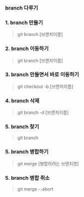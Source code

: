 ### branch 다루기

### 1. branch 만들기
> git branch [브랜치이름]

### 2. branch 이동하기
> git branch [브랜치이름]

### 3. branch 만들면서 바로 이동하기
> git checkout -b [브랜치이름]

### 4. branch 삭제
> git branch -d [브랜치이름]

### 5. branch 찾기
> git branch

### 5. branch 병합하기
> git merge [병합하려는 브랜치명]

### 5. branch 병합 취소
> git merge --abort